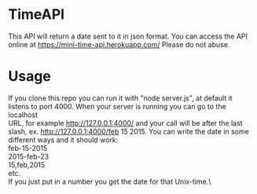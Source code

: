 # TimeAPI

This API will return a date sent to it in json format. You can access
the API online at https://mini-time-api.herokuapp.com/ Please do not abuse.

# Usage
If you clone this repo you can run it with "node server.js", at default it \
listens to port 4000. When your server is running you can go to the localhost \
URL, for example http://127.0.0.1:4000/ and your call will be after the last \
slash, ex. http://127.0.0.1:4000/feb 15 2015. You can write the date in some \
different ways and it should work:\
feb-15-2015\
2015-feb-23\
15,feb,2015\
etc.\
If you just put in a number you get the date for that Unix-time.\
